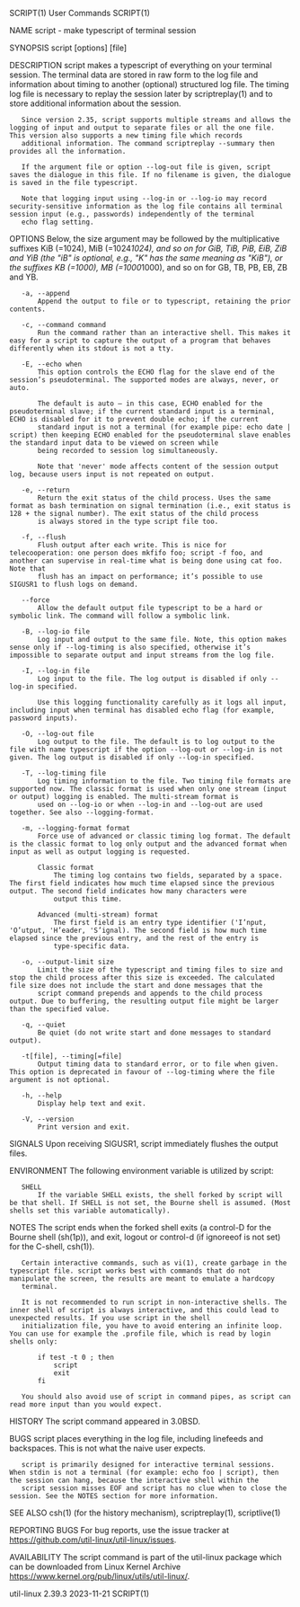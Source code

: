 SCRIPT(1)                                                                                      User Commands                                                                                      SCRIPT(1)

NAME
       script - make typescript of terminal session

SYNOPSIS
       script [options] [file]

DESCRIPTION
       script makes a typescript of everything on your terminal session. The terminal data are stored in raw form to the log file and information about timing to another (optional) structured log file.
       The timing log file is necessary to replay the session later by scriptreplay(1) and to store additional information about the session.

       Since version 2.35, script supports multiple streams and allows the logging of input and output to separate files or all the one file. This version also supports a new timing file which records
       additional information. The command scriptreplay --summary then provides all the information.

       If the argument file or option --log-out file is given, script saves the dialogue in this file. If no filename is given, the dialogue is saved in the file typescript.

       Note that logging input using --log-in or --log-io may record security-sensitive information as the log file contains all terminal session input (e.g., passwords) independently of the terminal
       echo flag setting.

OPTIONS
       Below, the size argument may be followed by the multiplicative suffixes KiB (=1024), MiB (=1024*1024), and so on for GiB, TiB, PiB, EiB, ZiB and YiB (the "iB" is optional, e.g., "K" has the same
       meaning as "KiB"), or the suffixes KB (=1000), MB (=1000*1000), and so on for GB, TB, PB, EB, ZB and YB.

       -a, --append
           Append the output to file or to typescript, retaining the prior contents.

       -c, --command command
           Run the command rather than an interactive shell. This makes it easy for a script to capture the output of a program that behaves differently when its stdout is not a tty.

       -E, --echo when
           This option controls the ECHO flag for the slave end of the session’s pseudoterminal. The supported modes are always, never, or auto.

           The default is auto — in this case, ECHO enabled for the pseudoterminal slave; if the current standard input is a terminal, ECHO is disabled for it to prevent double echo; if the current
           standard input is not a terminal (for example pipe: echo date | script) then keeping ECHO enabled for the pseudoterminal slave enables the standard input data to be viewed on screen while
           being recorded to session log simultaneously.

           Note that 'never' mode affects content of the session output log, because users input is not repeated on output.

       -e, --return
           Return the exit status of the child process. Uses the same format as bash termination on signal termination (i.e., exit status is 128 + the signal number). The exit status of the child process
           is always stored in the type script file too.

       -f, --flush
           Flush output after each write. This is nice for telecooperation: one person does mkfifo foo; script -f foo, and another can supervise in real-time what is being done using cat foo. Note that
           flush has an impact on performance; it’s possible to use SIGUSR1 to flush logs on demand.

       --force
           Allow the default output file typescript to be a hard or symbolic link. The command will follow a symbolic link.

       -B, --log-io file
           Log input and output to the same file. Note, this option makes sense only if --log-timing is also specified, otherwise it’s impossible to separate output and input streams from the log file.

       -I, --log-in file
           Log input to the file. The log output is disabled if only --log-in specified.

           Use this logging functionality carefully as it logs all input, including input when terminal has disabled echo flag (for example, password inputs).

       -O, --log-out file
           Log output to the file. The default is to log output to the file with name typescript if the option --log-out or --log-in is not given. The log output is disabled if only --log-in specified.

       -T, --log-timing file
           Log timing information to the file. Two timing file formats are supported now. The classic format is used when only one stream (input or output) logging is enabled. The multi-stream format is
           used on --log-io or when --log-in and --log-out are used together. See also --logging-format.

       -m, --logging-format format
           Force use of advanced or classic timing log format. The default is the classic format to log only output and the advanced format when input as well as output logging is requested.

           Classic format
               The timing log contains two fields, separated by a space. The first field indicates how much time elapsed since the previous output. The second field indicates how many characters were
               output this time.

           Advanced (multi-stream) format
               The first field is an entry type identifier ('I’nput, 'O’utput, 'H’eader, 'S’ignal). The second field is how much time elapsed since the previous entry, and the rest of the entry is
               type-specific data.

       -o, --output-limit size
           Limit the size of the typescript and timing files to size and stop the child process after this size is exceeded. The calculated file size does not include the start and done messages that the
           script command prepends and appends to the child process output. Due to buffering, the resulting output file might be larger than the specified value.

       -q, --quiet
           Be quiet (do not write start and done messages to standard output).

       -t[file], --timing[=file]
           Output timing data to standard error, or to file when given. This option is deprecated in favour of --log-timing where the file argument is not optional.

       -h, --help
           Display help text and exit.

       -V, --version
           Print version and exit.

SIGNALS
       Upon receiving SIGUSR1, script immediately flushes the output files.

ENVIRONMENT
       The following environment variable is utilized by script:

       SHELL
           If the variable SHELL exists, the shell forked by script will be that shell. If SHELL is not set, the Bourne shell is assumed. (Most shells set this variable automatically).

NOTES
       The script ends when the forked shell exits (a control-D for the Bourne shell (sh(1p)), and exit, logout or control-d (if ignoreeof is not set) for the C-shell, csh(1)).

       Certain interactive commands, such as vi(1), create garbage in the typescript file. script works best with commands that do not manipulate the screen, the results are meant to emulate a hardcopy
       terminal.

       It is not recommended to run script in non-interactive shells. The inner shell of script is always interactive, and this could lead to unexpected results. If you use script in the shell
       initialization file, you have to avoid entering an infinite loop. You can use for example the .profile file, which is read by login shells only:

           if test -t 0 ; then
               script
               exit
           fi

       You should also avoid use of script in command pipes, as script can read more input than you would expect.

HISTORY
       The script command appeared in 3.0BSD.

BUGS
       script places everything in the log file, including linefeeds and backspaces. This is not what the naive user expects.

       script is primarily designed for interactive terminal sessions. When stdin is not a terminal (for example: echo foo | script), then the session can hang, because the interactive shell within the
       script session misses EOF and script has no clue when to close the session. See the NOTES section for more information.

SEE ALSO
       csh(1) (for the history mechanism), scriptreplay(1), scriptlive(1)

REPORTING BUGS
       For bug reports, use the issue tracker at https://github.com/util-linux/util-linux/issues.

AVAILABILITY
       The script command is part of the util-linux package which can be downloaded from Linux Kernel Archive <https://www.kernel.org/pub/linux/utils/util-linux/>.

util-linux 2.39.3                                                                                2023-11-21                                                                                       SCRIPT(1)
